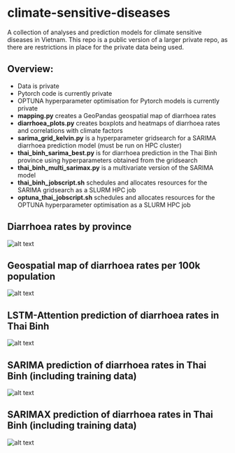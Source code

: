 # climate-sensitive-diseases

A collection of analyses and prediction models for climate sensitive diseases in Vietnam. This repo is a public version of a larger private repo, as there are restrictions in place for the private data being used.

## Overview:
 - Data is private
 - Pytorch code is currently private
 - OPTUNA hyperparameter optimisation for Pytorch models is currently private
 - **mapping.py** creates a GeoPandas geospatial map of diarrhoea rates
 - **diarrhoea_plots.py** creates boxplots and heatmaps of diarrhoea rates and correlations with climate factors
 - **sarima_grid_kelvin.py** is a hyperparameter gridsearch for a SARIMA diarrhoea prediction model (must be run on HPC cluster)
 - **thai_binh_sarima_best.py** is for diarrhoea prediction in the Thai Binh province using hyperparameters obtained from the gridsearch
 - **thai_binh_multi_sarimax.py** is a multivariate version of the SARIMA model
 - **thai_binh_jobscript.sh** schedules and allocates resources for the SARIMA gridsearch as a SLURM HPC job
 - **optuna_thai_jobscript.sh** schedules and allocates resources for the OPTUNA hyperparameter optimisation as a SLURM HPC job

## Diarrhoea rates by province
![alt text](https://github.com/mullach/climate-sensitive-diseases/blob/main/Figures/diarrhoea_rates_by_province.png?raw=true)

## Geospatial map of diarrhoea rates per 100k population
![alt text](https://github.com/mullach/climate-sensitive-diseases/blob/main/Figures/diarrhoea_rates_map.png?raw=true)

## LSTM-Attention prediction of diarrhoea rates in Thai Binh
![alt text](https://github.com/mullach/climate-sensitive-diseases/blob/main/Figures/thai_binh_lstm_att.png?raw=true)

## SARIMA prediction of diarrhoea rates in Thai Binh (including training data)
![alt text](https://github.com/mullach/climate-sensitive-diseases/blob/main/Figures/thai_binh_SARIMA.png?raw=true)

## SARIMAX prediction of diarrhoea rates in Thai Binh (including training data)
![alt text](https://github.com/mullach/climate-sensitive-diseases/blob/main/Figures/thai_binh_multi_SARIMAX.png?raw=true)

